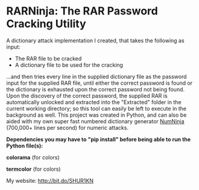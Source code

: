 # RARNinja: The RAR Password Cracking Utility

A dictionary attack implementation I created, that takes the following as input:

- The RAR file to be cracked
- A dictionary file to be used for the cracking

...and then tries every line in the supplied dictionary file as the password input for the supplied RAR file, until either the correct password is found or the dictionary is exhausted upon the correct password not being found. Upon the discovery of the correct password, the supplied RAR is automatically unlocked and extracted into the "Extracted" folder in the current working directory; so this tool can easily be left to execute in the background as well. This project was created in Python, and can also be aided with my own super fast numbered dictionary generator [NumNinja](https://github.com/SHUR1K-N/NumNinja-Number-Dictionary-Generator)  (700,000+ lines per second) for numeric attacks.

**Dependencies you may have to "pip install" before being able to run the Python file(s):**

**colorama** (for colors)

**termcolor** (for colors)

My website: http://bit.do/SHUR1KN
